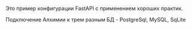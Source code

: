 Это пример конфигурации FastAPI с применением хороших практик.

Подключение Алхимии к трем разным БД - PostgreSql, MySQL, SqLite